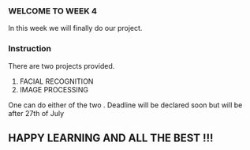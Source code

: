 ### WELCOME TO WEEK 4

In this week we will finally do our project.

### Instruction
There are two projects provided. 
1) FACIAL RECOGNITION
2) IMAGE PROCESSING

One can do either of the two .
Deadline will be declared soon but will be after 27th of July

## HAPPY LEARNING AND ALL THE BEST !!!
